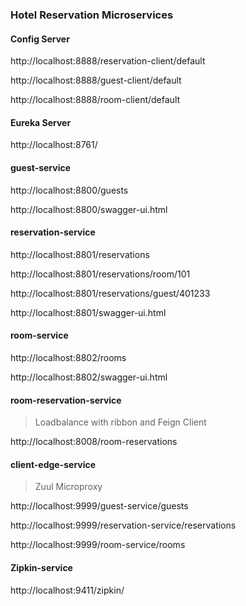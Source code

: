 
### Hotel Reservation Microservices

#### Config Server

http://localhost:8888/reservation-client/default

http://localhost:8888/guest-client/default

http://localhost:8888/room-client/default

#### Eureka Server

http://localhost:8761/

#### guest-service

http://localhost:8800/guests

http://localhost:8800/swagger-ui.html


#### reservation-service

http://localhost:8801/reservations

http://localhost:8801/reservations/room/101

http://localhost:8801/reservations/guest/401233

http://localhost:8801/swagger-ui.html


#### room-service

http://localhost:8802/rooms

http://localhost:8802/swagger-ui.html

#### room-reservation-service 

> Loadbalance with ribbon and Feign Client

http://localhost:8008/room-reservations


#### client-edge-service 

> Zuul Microproxy

http://localhost:9999/guest-service/guests

http://localhost:9999/reservation-service/reservations

http://localhost:9999/room-service/rooms


#### Zipkin-service

http://localhost:9411/zipkin/
